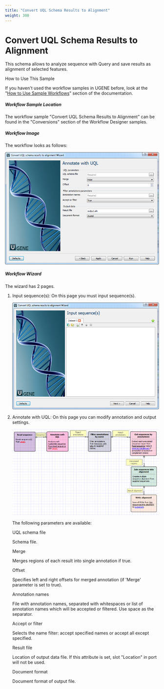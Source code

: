 ```yaml
---
title: "Convert UQL Schema Results to Alignment"
weight: 300
---
```



# Convert UQL Schema Results to Alignment

This schema allows to analyze sequence with Query and save results as alignment of selected features.

How to Use This Sample

If you haven't used the workflow samples in UGENE before, look at the "[How to Use Sample Workflows](how-to-use-sample-workflows.md)" section of the documentation.

##### Workflow Sample Location

The workflow sample "Convert UQL Schema Results to Alignment" can be found in the "Conversions" section of the Workflow Designer samples.

##### Workflow Image

The workflow looks as follows:


![](/images/65930255/65930256.png)

##### Workflow Wizard

The wizard has 2 pages.

1.  Input sequence(s): On this page you must input sequence(s).


    ![](/images/65930255/65930257.png)

2.  Annotate with UQL: On this page you can modify annotation and output settings.


    ![](/images/65930255/65930258.png)

    The following parameters are available:

    UQL schema file

    Schema file.

    Merge

    Merges regions of each result into single annotation if true.

    Offset

    Specifies left and right offsets for merged annotation (if 'Merge' parameter is set to true).

    Annotation names

    File with annotation names, separated with whitespaces or list of annotation names which will be accepted or filtered. Use space as the separator.

    Accept or filter

    Selects the name filter: accept specified names or accept all except specified.

    Result file

    Location of output data file. If this attribute is set, slot "Location" in port will not be used.

    Document format

    Document format of output file.
